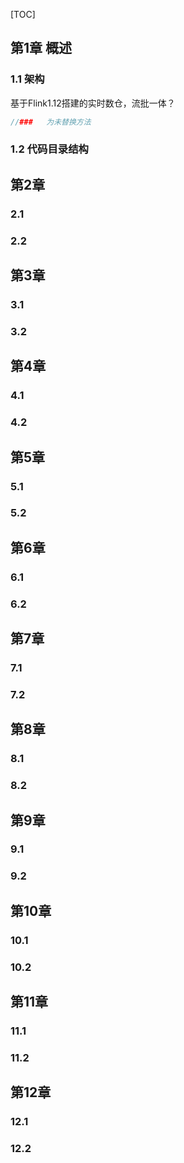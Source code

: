 [TOC]

## 第1章 概述

### 1.1 架构

基于Flink1.12搭建的实时数仓，流批一体？



```java
//###	为未替换方法

```



### 1.2 代码目录结构



## 第2章 

### 2.1



### 2.2



## 第3章 

### 3.1 



### 3.2



## 第4章 

### 4.1 



### 4.2 



## 第5章 

### 5.1



### 5.2



## 第6章 

### 6.1 



### 6.2



## 第7章 

### 7.1 



### 7.2 



## 第8章 

### 8.1



### 8.2



## 第9章 

### 9.1 



### 9.2



## 第10章 

### 10.1 



### 10.2 



## 第11章 

### 11.1



### 11.2



## 第12章 

### 12.1 



### 12.2

